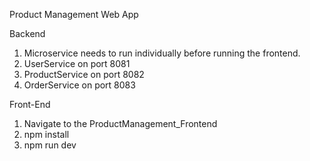 Product Management Web App

Backend

1. Microservice needs to run individually before running the frontend.
2. UserService on port 8081
3. ProductService on port 8082
4. OrderService on port 8083


Front-End

1. Navigate to the ProductManagement_Frontend
2. npm install
3. npm run dev
   
